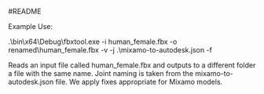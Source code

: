 #README

Example Use:

.\bin\x64\Debug\fbxtool.exe -i human_female.fbx -o renamed\human_female.fbx -v -j .\mixamo-to-autodesk.json -f

Reads an input file called human_female.fbx and outputs to a different folder a file with the same name. Joint naming is taken from the mixamo-to-autodesk.json file. We apply fixes appropriate for Mixamo models.